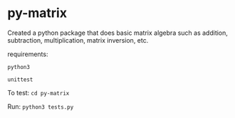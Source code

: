 # py-matrix

Created a python package that does basic matrix algebra such as addition, subtraction, multiplication, matrix inversion, etc.

requirements:

`python3`

`unittest`

To test:
`cd py-matrix`

Run:
`python3 tests.py`